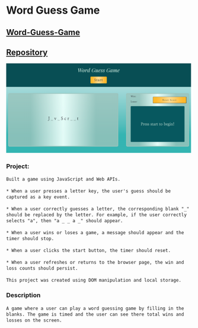 # Word Guess Game

## [Word-Guess-Game](https://josiemald.github.io/word-guess/)

## [Repository](https://github.com/JosieMald/word-guess)

![Word Guess](./assets/images/word-guess-SS.png)

### Project:
```
Built a game using JavaScript and Web APIs.

* When a user presses a letter key, the user's guess should be captured as a key event.

* When a user correctly guesses a letter, the corresponding blank "_" should be replaced by the letter. For example, if the user correctly selects "a", then "a _ _ a _" should appear. 

* When a user wins or loses a game, a message should appear and the timer should stop. 

* When a user clicks the start button, the timer should reset. 

* When a user refreshes or returns to the browser page, the win and loss counts should persist.

This project was created using DOM manipulation and local storage.
```

### Description
```
A game where a user can play a word guessing game by filling in the blanks. The game is timed and the user can see there total wins and losses on the screen.
```

<!-- 
Show the completed word for a few seconds before displaying the win or lost message, or display both

And lastly, difficult modes...easy or hard
Easy, show a few letters to get started
Hard, leave it as is, don't show any letters
 -->



